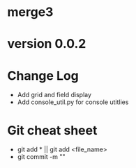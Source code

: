 # merge3

# version 0.0.2

# Change Log
- Add grid and field display
- Add console_util.py for console utitlies

# Git cheat sheet
- git add * || git add <file_name>
- git commit -m "<message>"
